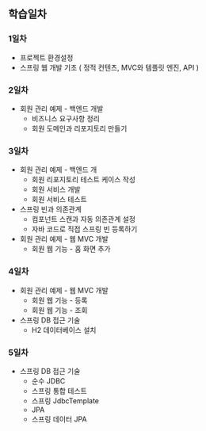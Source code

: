 ## 학습일차

### 1일차

- 프로젝트 환경설정
- 스프링 웹 개발 기초 ( 정적 컨텐츠, MVC와 템플릿 엔진, API )

### 2일차

- 회원 관리 예제 - 백엔드 개발
  - 비즈니스 요구사항 정리
  - 회원 도메인과 리포지토리 만들기

### 3일차

- 회원 관리 예제 - 백엔드 개
  - 회원 리포지토리 테스트 케이스 작성
  - 회원 서비스 개발
  - 회원 서비스 테스트
- 스프링 빈과 의존관계
  - 컴포넌트 스캔과 자동 의존관계 설정
  - 자바 코드로 직접 스프링 빈 등록하기
- 회원 관리 예제 - 웹 MVC 개발
  - 회원 웹 기능 - 홈 화면 추가
  
### 4일차

- 회원 관리 예제 - 웹 MVC 개발
  - 회원 웹 기능 - 등록
  - 회원 웹 기능 - 조회
- 스프링 DB 접근 기술
  - H2 데이터베이스 설치

### 5일차

- 스프링 DB 접근 기술
  - 순수 JDBC
  - 스프링 통합 테스트
  - 스프링 JdbcTemplate
  - JPA
  - 스프링 데이터 JPA
